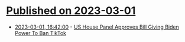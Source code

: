 # [Published on 2023-03-01](index.md)

* [2023-03-01, 16:42:00](https://news.slashdot.org/story/23/03/01/1642247/us-house-panel-approves-bill-giving-biden-power-to-ban-tiktok?utm_source=rss1.0mainlinkanon&utm_medium=feed) - [US House Panel Approves Bill Giving Biden Power To Ban TikTok](https://news.slashdot.org/story/23/03/01/1642247/us-house-panel-approves-bill-giving-biden-power-to-ban-tiktok?utm_source=rss1.0mainlinkanon&utm_medium=feed)
